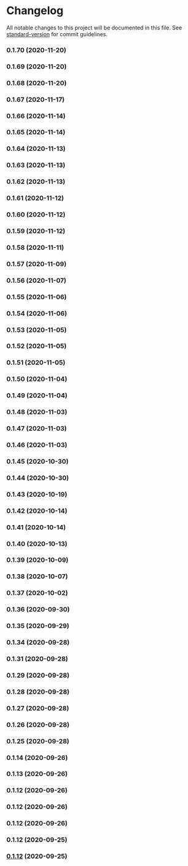 # Changelog

All notable changes to this project will be documented in this file. See [standard-version](https://github.com/conventional-changelog/standard-version) for commit guidelines.

### 0.1.70 (2020-11-20)

### 0.1.69 (2020-11-20)

### 0.1.68 (2020-11-20)

### 0.1.67 (2020-11-17)

### 0.1.66 (2020-11-14)

### 0.1.65 (2020-11-14)

### 0.1.64 (2020-11-13)

### 0.1.63 (2020-11-13)

### 0.1.62 (2020-11-13)

### 0.1.61 (2020-11-12)

### 0.1.60 (2020-11-12)

### 0.1.59 (2020-11-12)

### 0.1.58 (2020-11-11)

### 0.1.57 (2020-11-09)

### 0.1.56 (2020-11-07)

### 0.1.55 (2020-11-06)

### 0.1.54 (2020-11-06)

### 0.1.53 (2020-11-05)

### 0.1.52 (2020-11-05)

### 0.1.51 (2020-11-05)

### 0.1.50 (2020-11-04)

### 0.1.49 (2020-11-04)

### 0.1.48 (2020-11-03)

### 0.1.47 (2020-11-03)

### 0.1.46 (2020-11-03)

### 0.1.45 (2020-10-30)

### 0.1.44 (2020-10-30)

### 0.1.43 (2020-10-19)

### 0.1.42 (2020-10-14)

### 0.1.41 (2020-10-14)

### 0.1.40 (2020-10-13)

### 0.1.39 (2020-10-09)

### 0.1.38 (2020-10-07)

### 0.1.37 (2020-10-02)

### 0.1.36 (2020-09-30)

### 0.1.35 (2020-09-29)

### 0.1.34 (2020-09-28)

### 0.1.31 (2020-09-28)

### 0.1.29 (2020-09-28)

### 0.1.28 (2020-09-28)

### 0.1.27 (2020-09-28)

### 0.1.26 (2020-09-28)

### 0.1.25 (2020-09-28)

### 0.1.14 (2020-09-26)

### 0.1.13 (2020-09-26)

### 0.1.12 (2020-09-26)

### 0.1.12 (2020-09-26)

### 0.1.12 (2020-09-26)

### 0.1.12 (2020-09-25)

### [0.1.12](https://github.com/nicolalopatriello/galileo/compare/v0.0.2...v0.1.12) (2020-09-25)
